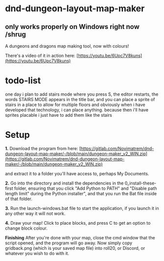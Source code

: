 # dnd-dungeon-layout-map-maker
## only works properly on Windows right now /shrug

A dungeons and dragons map making tool, now with colours!

There's a video of it in action here: [https://youtu.be/6Upc7V8kuns](https://youtu.be/6Upc7V8kuns)

# todo-list
one day i plan to add stairs mode
where you press S, the editor restarts, the words STAIRS MODE appears in the title bar, and you can place a sprite of stairs in a place
to allow for multiple floors
and obviously when i have developed that technology, i can place anything.
because then i'll have sprites placable
i just have to add them like the stairs

# Setup

**1.**
Download the program from here:
[https://gitlab.com/Novimatrem/dnd-dungeon-layout-map-maker/-/blob/main/dungeon-maker_v2_WIN.zip](https://gitlab.com/Novimatrem/dnd-dungeon-layout-map-maker/-/blob/main/dungeon-maker_v2_WIN.zip)

and extract it to a folder you'll have access to, perhaps My Documents.

**2.**
Go into the directory and install the dependencies in the 0_install-these-first folder, ensuring that you click "Add Python to PATH" and "Disable path length limit" during the Python installer", and that you run the Bat file inside of that folder.

**3.**
Run the launch-windows.bat file to start the application, if you launch it in any other way it will not work.

**4.**
Draw your map! Click to place blocks, and press C to get an option to change block colour.

**Finishing**
After you're done with your map, close the cmd window that the script opened, and the program will go away.
Now simply copy gridback.png (which is your saved map file) into roll20, or Discord, or whatever you wish to do with it.
